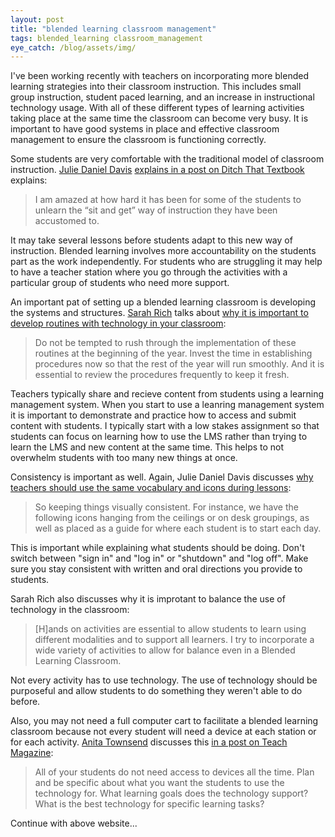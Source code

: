 ```yaml
---
layout: post
title: "blended learning classroom management"
tags: blended_learning classroom_management
eye_catch: /blog/assets/img/
---
```


I've been working recently with teachers on incorporating more blended learning strategies into their classroom instruction.  This includes small group instruction, student paced learning, and an increase in instructional technology usage.  With all of these different types of learning activities taking place at the same time the classroom can become very busy.  It is important to have good systems in place and effective classroom management to ensure the classroom is functioning correctly.

<!--more-->

Some students are very comfortable with the traditional model of classroom instruction.  [Julie Daniel Davis](https://twitter.com/juliedavisEDU) [explains in a post on Ditch That Textbook](http://ditchthattextbook.com/10-keys-to-success-in-blended-learning/) explains:

>I am amazed at how hard it has been for some of the students to unlearn the “sit and get” way of instruction they have been accustomed to.

It may take several lessons before students adapt to this new way of instruction.  Blended learning involves more accountability on the students part as the work independently.  For students who are struggling it may help to have a teacher station where you go through the activities with a particular group of students who need more support.

An important pat of setting up a blended learning classroom is developing the systems and structures.  [Sarah Rich](https://twitter.com/edtechSAE) talks about [why it is important to develop routines with technology in your classroom](https://tenmarks.typepad.com/tenmarks/2016/08/7-steps-to-set-up-your-classroom-for-blended-learning.html):

> Do not be tempted to rush through the implementation of these routines at the beginning of the year. Invest the time in establishing procedures now so that the rest of the year will run smoothly. And it is essential to review the procedures frequently to keep it fresh.

Teachers typically share and recieve content from students using a learning management system.  When you start to use a leanring management system it is important to demonstrate and practice how to access and submit content with students.  I typically start with a low stakes assignment so that students can focus on learning how to use the LMS rather than trying to learn the LMS and new content at the same time.  This helps to not overwhelm students with too many new things at once.

Consistency is important as well.  Again, Julie Daniel Davis discusses [why teachers should use the same vocabulary and icons during lessons](http://ditchthattextbook.com/10-keys-to-success-in-blended-learning/):

>So keeping things visually
>consistent. For instance, we have the following icons hanging from the ceilings or on desk
>groupings, as well as placed as a guide for where each student is to start each day.

This is important while explaining what students should be doing.  Don't switch between "sign in" and "log in" or "shutdown" and "log off".  Make sure you stay consistent with written and oral directions you provide to students.

Sarah Rich also discusses why it is improtant to balance the use of technology in the classroom:

> [H]ands on activities are essential to allow students to learn using different modalities and to support all learners. I try to incorporate a wide variety of activities to allow for balance even in a Blended Learning Classroom.

Not every activity has to use technology.  The use of technology should be purposeful and allow students to do something they weren't able to do before.

Also, you may not need a full computer cart to facilitate a blended learning classroom because not every student will need a device at each station or for each activity.  [Anita Townsend](https://twitter.com/anitatownsend0) discusses this [in a post on Teach Magazine](https://teachmag.com/archives/3574):

>All of your students do not need access to devices all the time. Plan and be specific
>about what you want the students to use the technology for. What learning goals does
>the technology support? What is the best technology for specific learning tasks?

Continue with above website...



